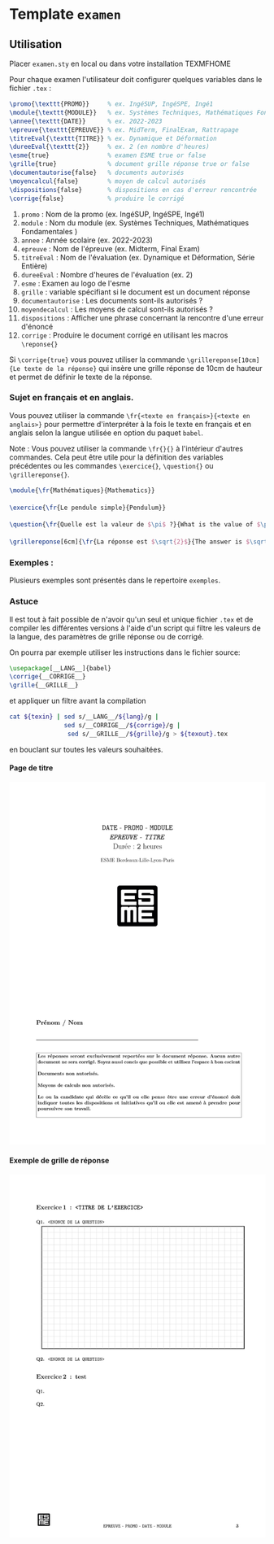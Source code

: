 # Template `examen`

## Utilisation

Placer `examen.sty` en local ou dans votre installation TEXMFHOME

Pour chaque examen l'utilisateur doit configurer quelques variables 
dans le fichier `.tex` :

```latex
\promo{\texttt{PROMO}}     % ex. IngéSUP, IngéSPE, Ingé1
\module{\texttt{MODULE}}   % ex. Systèmes Techniques, Mathématiques Fondamentales
\annee{\texttt{DATE}}      % ex. 2022-2023
\epreuve{\texttt{EPREUVE}} % ex. MidTerm, FinalExam, Rattrapage
\titreEval{\texttt{TITRE}} % ex. Dynamique et Déformation
\dureeEval{\texttt{2}}     % ex. 2 (en nombre d'heures)
\esme{true}                % examen ESME true or false
\grille{true}              % document grille réponse true or false
\documentautorise{false}   % documents autorisés
\moyencalcul{false}        % moyen de calcul autorisés
\dispositions{false}       % dispositions en cas d'erreur rencontrée
\corrige{false}            % produire le corrigé
```

1. `promo` : Nom de la promo (ex. IngéSUP, IngéSPE, Ingé1)
2. `module` : Nom du module (ex. Systèmes Techniques, Mathématiques Fondamentales )
3. `annee` : Année scolaire (ex. 2022-2023)
4. `epreuve` : Nom de l'épreuve (ex. Midterm, Final Exam)
5. `titreEval` : Nom de l'évaluation (ex. Dynamique et Déformation, Série Entière)
6. `dureeEval` : Nombre d'heures de l'évaluation (ex. 2)
7. `esme` : Examen au logo de l'esme
8. `grille` : variable spécifiant si le document est un document réponse  
9. `documentautorise` : Les documents sont-ils autorisés ?
10. `moyendecalcul` : Les moyens de calcul sont-ils autorisés ?
11. `dispositions` : Afficher une phrase concernant la rencontre d'une erreur d'énoncé
12. `corrige` : Produire le document corrigé en utilisant les macros `\reponse{}`

Si `\corrige{true}` vous pouvez utiliser la commande `\grillereponse[10cm]{Le texte de la réponse}`
qui insère une grille réponse de 10cm de hauteur et permet de définir le texte de la réponse.

### Sujet en français et en anglais.

Vous pouvez utiliser la commande `\fr{<texte en français>}{<texte en anglais>}` 
pour permettre d'interpréter à la fois le texte en français et en anglais selon 
la langue utilisée en option du paquet `babel`.

Note : Vous pouvez utiliser la commande `\fr{}{}` à l'intérieur d'autres commandes. Cela peut être utile 
pour la définition des variables précédentes ou les commandes `\exercice{}`, `\question{}` ou `\grillereponse{}`. 
```latex
\module{\fr{Mathématiques}{Mathematics}}

\exercice{\fr{Le pendule simple}{Pendulum}}

\question{\fr{Quelle est la valeur de $\pi$ ?}{What is the value of $\pi$?}}

\grillereponse[6cm]{\fr{La réponse est $\sqrt{2}$}{The answer is $\sqrt{2}$}}
```

### Exemples :
   Plusieurs exemples sont présentés dans le repertoire `exemples`.


### Astuce 

Il est tout à fait possible de n'avoir qu'un seul et unique fichier `.tex` et
de compiler les différentes versions à l'aide d'un script qui filtre les valeurs
de la langue, des paramètres de grille réponse ou de corrigé.

On pourra par exemple utiliser les instructions dans le fichier source:
```latex
\usepackage[__LANG__]{babel}
\corrige{__CORRIGE__}
\grille{__GRILLE__} 
```
et appliquer un filtre avant la compilation 
```bash
cat ${texin} | sed s/__LANG__/${lang}/g |
               sed s/__CORRIGE__/${corrige}/g |
                sed s/__GRILLE__/${grille}/g > ${texout}.tex
```
en bouclant sur toutes les valeurs souhaitées.

#### Page de titre
<img src="../img/exemple_sujet_grille-0.png" width="800" class="center">

#### Exemple de grille de réponse 
<img src="../img/exemple_sujet_grille-1.png" width="800" class="center">


